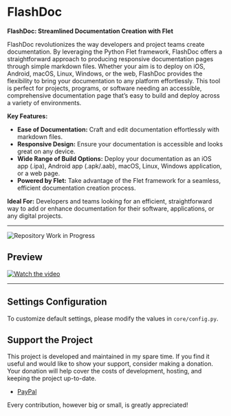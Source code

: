 # FlashDoc

**FlashDoc: Streamlined Documentation Creation with Flet**

FlashDoc revolutionizes the way developers and project teams create documentation. By leveraging the Python Flet framework, FlashDoc offers a straightforward approach to producing responsive documentation pages through simple markdown files. Whether your aim is to deploy on iOS, Android, macOS, Linux, Windows, or the web, FlashDoc provides the flexibility to bring your documentation to any platform effortlessly. This tool is perfect for projects, programs, or software needing an accessible, comprehensive documentation page that’s easy to build and deploy across a variety of environments.

**Key Features:**
- **Ease of Documentation:** Craft and edit documentation effortlessly with markdown files.
- **Responsive Design:** Ensure your documentation is accessible and looks great on any device.
- **Wide Range of Build Options:** Deploy your documentation as an iOS app (.ipa), Android app (.apk/.aab), macOS, Linux, Windows application, or a web page.
- **Powered by Flet:** Take advantage of the Flet framework for a seamless, efficient documentation creation process.

**Ideal For:** Developers and teams looking for an efficient, straightforward way to add or enhance documentation for their software, applications, or any digital projects.



---

![Repository Work in Progress](https://raw.githubusercontent.com/timoinglin/flashdoc/main/wip.webp?token=GHSAT0AAAAAACNDHTIEU6X5XJ2JTIVFIP5KZPERA3Q "Repository Work in Progress")


## Preview
[![Watch the video](https://raw.githubusercontent.com/timoinglin/flashdoc/main/preview.jpg)](https://youtu.be/sM2TkFmsfS4)


---


## Settings Configuration

To customize default settings, please modify the values in `core/config.py`.


## Support the Project

This project is developed and maintained in my spare time. If you find it useful and would like to show your support, consider making a donation. Your donation will help cover the costs of development, hosting, and keeping the project up-to-date.

- [PayPal](https://www.paypal.com/donate/?hosted_button_id=T8UEURQKH29U2)

Every contribution, however big or small, is greatly appreciated!



